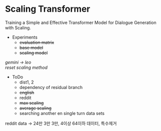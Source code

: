 # Scaling Transformer
Training a Simple and Effective Transformer Model for Dialogue Generation with Scaling.

- Experiments
  - ~~evaluation matrix~~
  - ~~base model~~
  - ~~scaling model~~
 
*gemini -> leo* <br>
*reset scaling method*

- ToDo
  - dist1, 2
  - dependency of residual branch
  - ~~english~~
  - reddit
  - ~~max scaling~~
  - ~~average scaling~~
  - searching another en single turn data sets

reddit data -> 24만 3만 3만, 4이상 64이하 데이터, 특수제거
